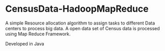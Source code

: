 # CensusData-HadoopMapReduce
A simple Resource allocation algorithm to assign tasks to different Data centers to process big data. A open data set of Census data is processed using Map Reduce Framework.

Developed in Java
